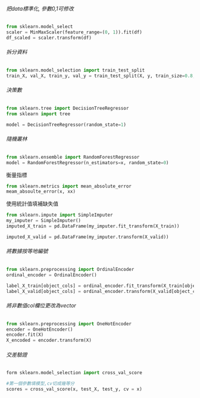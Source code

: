 
###### 把data標準化, 參數0,1可修改
```Python
from sklearn.model_select
scaler = MinMaxScaler(feature_range=(0, 1)).fit(df) 
df_scaled = scaler.transform(df)
```

###### 拆分資料
```Python
from sklearn.model_selection import train_test_split
train_X, val_X, train_y, val_y = train_test_split(X, y, train_size=0.8, test_size=0.2, random_state = 0)
```

###### 決策數
```Python
from sklearn.tree import DecisionTreeRegressor
from sklearn import tree

model = DecisionTreeRegressor(random_state=1)
```

###### 隨機叢林
```Python
from sklearn.ensemble import RandomForestRegressor
model = RandomForestRegressor(n_estimators=x, random_state=0)
```

衡量指標

```Python
from sklearn.metrics import mean_absolute_error
meam_absoulte_error(x, xx)


```

使用統計值填補缺失值
```Python
from sklearn.impute import SimpleImputer
my_imputer = SimpleImputer()
imputed_X_train = pd.DataFrame(my_imputer.fit_transform(X_train))

imputed_X_valid = pd.DataFrame(my_imputer.transform(X_valid))
```

###### 將數據按等地編號
```Python
from sklearn.preprocessing import OrdinalEncoder
ordinal_encoder = OrdinalEncoder()

label_X_train[object_cols] = ordinal_encoder.fit_transform(X_train[object_cols])
label_X_valid[object_cols] = ordinal_encoder.transform(X_valid[object_cols])
```

###### 將非數值col欄位更改為vector
```Python
from sklearn.preprocessing import OneHotEncoder 
encoder = OneHotEncoder() 
encoder.fit(X) 
X_encoded = encoder.transform(X)
```

###### 交差驗證
```Python
form sklearn.model_selection import cross_val_score

#第一個參數填模型,cv切成幾等分
scores = cross_val_score(x, test_X, test_y, cv = x)

```